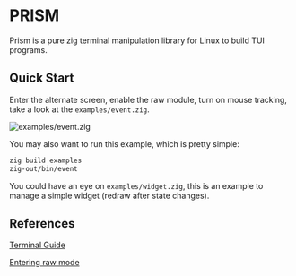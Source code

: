 # PRISM

Prism is a pure zig terminal manipulation library for Linux to build TUI programs.

## Quick Start

Enter the alternate screen, enable the raw module, turn on mouse tracking,
take a look at the `examples/event.zig`.

![examples/event.zig](https://pseudocc.github.io/prism/event.gif) 

You may also want to run this example, which is pretty simple:

```bash
zig build examples
zig-out/bin/event
```

You could have an eye on `examples/widget.zig`, this is an example to manage
a simple widget (redraw after state changes).

## References

[Terminal Guide](https://terminalguide.namepad.de/)

[Entering raw mode](https://viewsourcecode.org/snaptoken/kilo/02.enteringRawMode.html)
